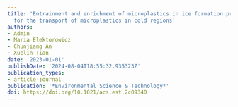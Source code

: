```yaml
---
title: 'Entrainment and enrichment of microplastics in ice formation processes: Implications
  for the transport of microplastics in cold regions'
authors:
- Admin
- Maria Elektorowicz
- Chunjiang An
- Xuelin Tian
date: '2023-01-01'
publishDate: '2024-08-04T18:55:32.935323Z'
publication_types:
- article-journal
publication: '*Environmental Science & Technology*'
doi: https://doi.org/10.1021/acs.est.2c09340
---
```

